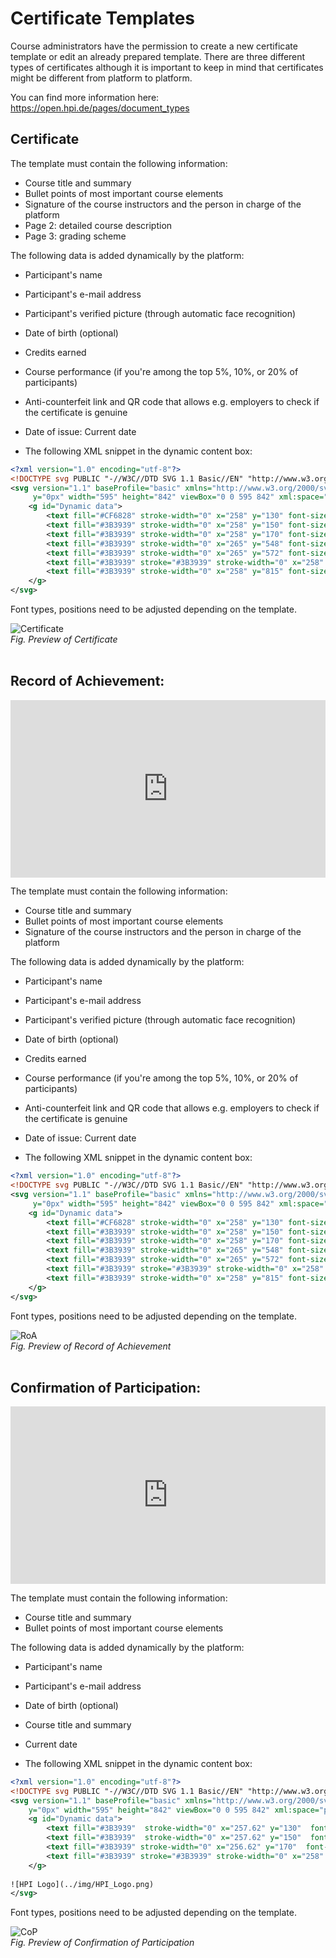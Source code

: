 # Certificate Templates

Course administrators have the permission to create a new certificate template or edit an already prepared template. There are three different types of certificates although it is important to keep in mind that certificates might be different from platform to platform.

You can find more information here: https://open.hpi.de/pages/document_types

## Certificate

The template must contain the following information:

* Course title and summary
* Bullet points of most important course elements
* Signature of the course instructors and the person in charge of the platform
* Page 2: detailed course description
* Page 3: grading scheme

The following data is added dynamically by the platform:

* Participant's name
* Participant's e-mail address
* Participant's verified picture (through automatic face recognition)
* Date of birth (optional)
* Credits earned
* Course performance (if you're among the top 5%, 10%, or 20% of participants)
* Anti-counterfeit link and QR code that allows e.g. employers to check if the certificate is genuine
* Date of issue: Current date


* The following XML snippet in the dynamic content box:

```xml
<?xml version="1.0" encoding="utf-8"?>
<!DOCTYPE svg PUBLIC "-//W3C//DTD SVG 1.1 Basic//EN" "http://www.w3.org/Graphics/SVG/1.1/DTD/svg11-basic.dtd">
<svg version="1.1" baseProfile="basic" xmlns="http://www.w3.org/2000/svg" x="0px"
     y="0px" width="595" height="842" viewBox="0 0 595 842" xml:space="preserve">
    <g id="Dynamic data">
        <text fill="#CF6828" stroke-width="0" x="258" y="130" font-size="20" font-family="NeoSansMedium" text-anchor="left" xml:space="preserve">##NAME##</text>
        <text fill="#3B3939" stroke-width="0" x="258" y="150" font-size="12" font-family="NeoSans" text-anchor="left" xml:space="preserve">##EMAIL##</text>
        <text fill="#3B3939" stroke-width="0" x="258" y="170" font-size="12" font-family="NeoSans" text-anchor="left" xml:space="preserve">##BIRTHDAY##</text>
        <text fill="#3B3939" stroke-width="0" x="265" y="548" font-size="12" font-family="NeoSans" text-anchor="left" xml:space="preserve">##GRADE##</text>
        <text fill="#3B3939" stroke-width="0" x="265" y="572" font-size="10" font-family="NeoSans" text-anchor="left" xml:space="preserve">##TOP##</text>
        <text fill="#3B3939" stroke="#3B3939" stroke-width="0" x="258" y="800" font-size="9" font-family="NeoSans" text-anchor="left" xml:space="preserve">Potsdam, ##ISSUED_AT##</text>
        <text fill="#3B3939" stroke-width="0" x="258" y="815" font-size="7" font-family="NeoSans" text-anchor="left" xml:space="preserve">##VERIFY##</text>
    </g>
</svg>
```

Font types, positions need to be adjusted depending on the template.

![Certificate](../img/courseadministration/certificate/certificate.png)  
*Fig. Preview of Certificate*  
<br>

## Record of Achievement:

<div style="padding:56.25% 0 0 0;position:relative;"><iframe src="https://player.vimeo.com/video/831508220?h=2ed7ed50c8&amp;badge=0&amp;autopause=0&amp;player_id=0&amp;app_id=58479" frameborder="0" allow="autoplay; fullscreen; picture-in-picture" allowfullscreen style="position:absolute;top:0;left:0;width:100%;height:100%;" title="openHPI-guidelines-26-certificate-templates-2"></iframe></div><script src="https://player.vimeo.com/api/player.js"></script>


The template must contain the following information:

* Course title and summary
* Bullet points of most important course elements
* Signature of the course instructors and the person in charge of the platform

The following data is added dynamically by the platform:

* Participant's name
* Participant's e-mail address
* Participant's verified picture (through automatic face recognition)
* Date of birth (optional)
* Credits earned
* Course performance (if you're among the top 5%, 10%, or 20% of participants)
* Anti-counterfeit link and QR code that allows e.g. employers to check if the certificate is genuine
* Date of issue: Current date
  
* The following XML snippet in the dynamic content box:

```xml
<?xml version="1.0" encoding="utf-8"?>
<!DOCTYPE svg PUBLIC "-//W3C//DTD SVG 1.1 Basic//EN" "http://www.w3.org/Graphics/SVG/1.1/DTD/svg11-basic.dtd">
<svg version="1.1" baseProfile="basic" xmlns="http://www.w3.org/2000/svg" x="0px"
     y="0px" width="595" height="842" viewBox="0 0 595 842" xml:space="preserve">
    <g id="Dynamic data">
        <text fill="#CF6828" stroke-width="0" x="258" y="130" font-size="20" font-family="NeoSansMedium" text-anchor="left" xml:space="preserve">##NAME##</text>
        <text fill="#3B3939" stroke-width="0" x="258" y="150" font-size="12" font-family="NeoSans" text-anchor="left" xml:space="preserve">##EMAIL##</text>
        <text fill="#3B3939" stroke-width="0" x="258" y="170" font-size="12" font-family="NeoSans" text-anchor="left" xml:space="preserve">##BIRTHDAY##</text>
        <text fill="#3B3939" stroke-width="0" x="265" y="548" font-size="12" font-family="NeoSans" text-anchor="left" xml:space="preserve">##GRADE##</text>
        <text fill="#3B3939" stroke-width="0" x="265" y="572" font-size="10" font-family="NeoSans" text-anchor="left" xml:space="preserve">##TOP##</text>
        <text fill="#3B3939" stroke="#3B3939" stroke-width="0" x="258" y="800" font-size="9" font-family="NeoSans" text-anchor="left" xml:space="preserve">Potsdam, ##ISSUED_AT##</text>
        <text fill="#3B3939" stroke-width="0" x="258" y="815" font-size="7" font-family="NeoSans" text-anchor="left" xml:space="preserve">##VERIFY##</text>
    </g>
</svg>
```

Font types, positions need to be adjusted depending on the template.  

![RoA](../img/courseadministration/certificate/roa.png)  
*Fig. Preview of Record of Achievement*  
<br>

## Confirmation of Participation:

<div style="padding:56.25% 0 0 0;position:relative;"><iframe src="https://player.vimeo.com/video/824065499?h=507f0fae59&amp;badge=0&amp;autopause=0&amp;player_id=0&amp;app_id=58479" frameborder="0" allow="autoplay; fullscreen; picture-in-picture" allowfullscreen style="position:absolute;top:0;left:0;width:100%;height:100%;" title="openHPI-guidelines-24-certificate-templates"></iframe></div><script src="https://player.vimeo.com/api/player.js"></script>

The template must contain the following information:

* Course title and summary
* Bullet points of most important course elements
  
The following data is added dynamically by the platform:

* Participant's name
* Participant's e-mail address
* Date of birth (optional)
* Course title and summary
* Current date
  
* The following XML snippet in the dynamic content box:
  
```xml
<?xml version="1.0" encoding="utf-8"?>
<!DOCTYPE svg PUBLIC "-//W3C//DTD SVG 1.1 Basic//EN" "http://www.w3.org/Graphics/SVG/1.1/DTD/svg11-basic.dtd">
<svg version="1.1" baseProfile="basic" xmlns="http://www.w3.org/2000/svg" xmlns:xlink="http://www.w3.org/1999/xlink" x="0px"
    y="0px" width="595" height="842" viewBox="0 0 595 842" xml:space="preserve">
    <g id="Dynamic data">
        <text fill="#3B3939"  stroke-width="0" x="257.62" y="130"  font-size="20" font-family="NeoSansMedium" text-anchor="left" xml:space="preserve">##NAME##</text>
        <text fill="#3B3939"  stroke-width="0" x="257.62" y="150"  font-size="12" font-family="NeoSans" text-anchor="left" xml:space="preserve">##EMAIL##</text>
        <text fill="#3B3939" stroke-width="0" x="256.62" y="170"  font-size="12" font-family="NeoSans" text-anchor="left" xml:space="preserve">##BIRTHDAY##</text>
        <text fill="#3B3939" stroke="#3B3939" stroke-width="0" x="258" y="800"  font-size="9" font-family="NeoSans" text-anchor="left" xml:space="preserve">Potsdam, ##ISSUED_AT##</text>
    </g>
    
![HPI Logo](../img/HPI_Logo.png)
</svg>
```

Font types, positions need to be adjusted depending on the template.  

![CoP](../img/courseadministration/certificate/cop.png)  
*Fig. Preview of Confirmation of Participation*  
